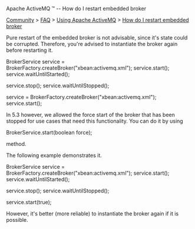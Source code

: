 Apache ActiveMQ ™ -- How do I restart embedded broker 

[Community](community.html) > [FAQ](faq.html) > [Using Apache ActiveMQ](using-apache-activemq.html) > [How do I restart embedded broker](how-do-i-restart-embedded-broker.html)


Pure restart of the embedded broker is not advisable, since it's state could be corrupted. Therefore, you're advised to instantiate the broker again before restarting it.

BrokerService service = BrokerFactory.createBroker("xbean:activemq.xml");
service.start();
service.waitUntilStarted();

service.stop();
service.waitUntilStopped();

service = BrokerFactory.createBroker("xbean:activemq.xml");
service.start();

In 5.3 however, we allowed the force start of the broker that has been stopped for use cases that need this functionality. You can do it by using

BrokerService.start(boolean force);

method.

The following example demonstrates it.

BrokerService service = BrokerFactory.createBroker("xbean:activemq.xml");
service.start();
service.waitUntilStarted();

service.stop();
service.waitUntilStopped();

service.start(true);

However, it's better (more reliable) to instantiate the broker again if it is possible.

